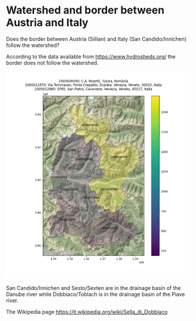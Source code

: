 # Watershed and border between Austria and Italy
Does the border between Austria (Sillian) and Italy (San Candido/Innichen) follow the watershed?

According to the data available from https://www.hydrosheds.org/ the border does not follow the watershed.

![Drainage basins between Austria and Italy](austria_italy_drainage_basins.png)

San Candido/Innichen and Sesto/Sexten are in the drainage basin of the Danube river while Dobbiaco/Toblach is in the drainage basin of the Piave river.

The Wikipedia page https://it.wikipedia.org/wiki/Sella_di_Dobbiaco
